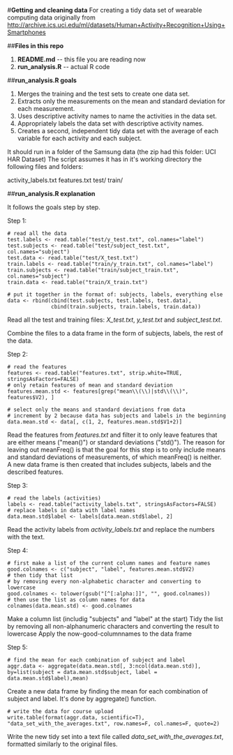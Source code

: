 #**Getting and cleaning data**
For creating a tidy data set of wearable computing data originally from http://archive.ics.uci.edu/ml/datasets/Human+Activity+Recognition+Using+Smartphones

##**Files in this repo**

 1. **README.md** -- this file you are reading now
 2. **run_analysis.R** -- actual R code

##**run_analysis.R goals**

1. Merges the training and the test sets to create one data set. 
2. Extracts only the measurements on the mean and standard deviation for each measurement. 
3. Uses descriptive activity names to name the activities in the data set.
4. Appropriately labels the data set with descriptive activity names.
5.  Creates a second, independent tidy data set with the average of each variable for each activity and each subject.

It should run in a folder of the Samsung data (the zip had this folder: UCI HAR Dataset) The script assumes it has in it's working directory the following files and folders:

activity_labels.txt
features.txt
test/
train/


##**run_analysis.R explanation**

It follows the goals step by step.

Step 1:

    # read all the data
    test.labels <- read.table("test/y_test.txt", col.names="label")
    test.subjects <- read.table("test/subject_test.txt", col.names="subject")
    test.data <- read.table("test/X_test.txt")
    train.labels <- read.table("train/y_train.txt", col.names="label")
    train.subjects <- read.table("train/subject_train.txt", col.names="subject")
    train.data <- read.table("train/X_train.txt")
    
    # put it together in the format of: subjects, labels, everything else
    data <- rbind(cbind(test.subjects, test.labels, test.data),
                  cbind(train.subjects, train.labels, train.data))


Read all the test and training files: *X_test.txt*, *y_test.txt* and *subject_test.txt*.

Combine the files to a data frame in the form of subjects, labels, the rest of the data.

Step 2:

    # read the features
    features <- read.table("features.txt", strip.white=TRUE, stringsAsFactors=FALSE)
    # only retain features of mean and standard deviation
    features.mean.std <- features[grep("mean\\(\\)|std\\(\\)", features$V2), ]
    
    # select only the means and standard deviations from data
    # increment by 2 because data has subjects and labels in the beginning
    data.mean.std <- data[, c(1, 2, features.mean.std$V1+2)]

Read the features from *features.txt* and filter it to only leave features that are either means ("mean()") or standard deviations ("std()"). The reason for leaving out meanFreq() is that the goal for this step is to only include means and standard deviations of measurements, of which meanFreq() is neither.
A new data frame is then created that includes subjects, labels and the described features.

Step 3:

    # read the labels (activities)
    labels <- read.table("activity_labels.txt", stringsAsFactors=FALSE)
    # replace labels in data with label names
    data.mean.std$label <- labels[data.mean.std$label, 2]

Read the activity labels from *activity_labels.txt* and replace the numbers with the text.

Step 4:

    # first make a list of the current column names and feature names
    good.colnames <- c("subject", "label", features.mean.std$V2)
    # then tidy that list
    # by removing every non-alphabetic character and converting to lowercase
    good.colnames <- tolower(gsub("[^[:alpha:]]", "", good.colnames))
    # then use the list as column names for data
    colnames(data.mean.std) <- good.colnames

Make a column list (includig "subjects" and "label" at the start)
Tidy the list by removing all non-alphanumeric characters and converting the result to lowercase
Apply the now-good-columnnames to the data frame

Step 5:

    # find the mean for each combination of subject and label
    aggr.data <- aggregate(data.mean.std[, 3:ncol(data.mean.std)], by=list(subject = data.mean.std$subject, label = data.mean.std$label),mean)



Create a new data frame by finding the mean for each combination of subject and label. It's done by aggregate() function.

    # write the data for course upload
    write.table(format(aggr.data, scientific=T), "data_set_with_the_averages.txt", row.names=F, col.names=F, quote=2)
    
Write the new tidy set into a text file called *data_set_with_the_averages.txt*, formatted similarly to the original files.
